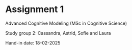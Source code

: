 # Assignment 1

Advanced Cognitive Modeling (MSc in Cognitive Science) 

Study group 2: Cassandra, Astrid, Sofie and Laura 

Hand-in date: 18-02-2025
